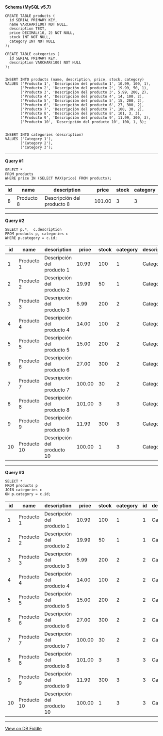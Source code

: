 **Schema (MySQL v5.7)**

    CREATE TABLE products (
      id SERIAL PRIMARY KEY,
      name VARCHAR(100) NOT NULL,
      description TEXT,
      price DECIMAL(10, 2) NOT NULL,
      stock INT NOT NULL,
      category INT NOT NULL
    );
    
    CREATE TABLE categories (
      id SERIAL PRIMARY KEY,
      description VARCHAR(100) NOT NULL
    );
    
    
    INSERT INTO products (name, description, price, stock, category)
    VALUES ('Producto 1', 'Descripción del producto 1', 10.99, 100, 1),
           ('Producto 2', 'Descripción del producto 2', 19.99, 50, 1),
           ('Producto 3', 'Descripción del producto 3', 5.99, 200, 2),
           ('Producto 4', 'Descripción del producto 4', 14, 100, 2),
           ('Producto 5', 'Descripción del producto 5', 15, 200, 2),
           ('Producto 6', 'Descripción del producto 6', 27, 300, 2),
           ('Producto 7', 'Descripción del producto 7', 100, 30, 2),
           ('Producto 8', 'Descripción del producto 8', 101, 3, 3),
           ('Producto 9', 'Descripción del producto 9', 11.99, 300, 3),
           ('Producto 10', 'Descripción del producto 10', 100, 1, 3);
    
    
    INSERT INTO categories (description)
    VALUES ('Category 1'),
           ('Category 2'),
           ('Category 3');

---

**Query #1**

    SELECT *
    FROM products
    WHERE price IN (SELECT MAX(price) FROM products);

| id  | name       | description                | price  | stock | category |
| --- | ---------- | -------------------------- | ------ | ----- | -------- |
| 8   | Producto 8 | Descripción del producto 8 | 101.00 | 3     | 3        |

---
**Query #2**

    SELECT p.*,  c.description
    FROM products p, categories c
    WHERE p.category = c.id;

| id  | name        | description                 | price  | stock | category | description |
| --- | ----------- | --------------------------- | ------ | ----- | -------- | ----------- |
| 1   | Producto 1  | Descripción del producto 1  | 10.99  | 100   | 1        | Category 1  |
| 2   | Producto 2  | Descripción del producto 2  | 19.99  | 50    | 1        | Category 1  |
| 3   | Producto 3  | Descripción del producto 3  | 5.99   | 200   | 2        | Category 2  |
| 4   | Producto 4  | Descripción del producto 4  | 14.00  | 100   | 2        | Category 2  |
| 5   | Producto 5  | Descripción del producto 5  | 15.00  | 200   | 2        | Category 2  |
| 6   | Producto 6  | Descripción del producto 6  | 27.00  | 300   | 2        | Category 2  |
| 7   | Producto 7  | Descripción del producto 7  | 100.00 | 30    | 2        | Category 2  |
| 8   | Producto 8  | Descripción del producto 8  | 101.00 | 3     | 3        | Category 3  |
| 9   | Producto 9  | Descripción del producto 9  | 11.99  | 300   | 3        | Category 3  |
| 10  | Producto 10 | Descripción del producto 10 | 100.00 | 1     | 3        | Category 3  |

---
**Query #3**

    SELECT * 
    FROM products p
    JOIN categories c
    ON p.category = c.id;

| id  | name        | description                 | price  | stock | category | id  | description |
| --- | ----------- | --------------------------- | ------ | ----- | -------- | --- | ----------- |
| 1   | Producto 1  | Descripción del producto 1  | 10.99  | 100   | 1        | 1   | Category 1  |
| 2   | Producto 2  | Descripción del producto 2  | 19.99  | 50    | 1        | 1   | Category 1  |
| 3   | Producto 3  | Descripción del producto 3  | 5.99   | 200   | 2        | 2   | Category 2  |
| 4   | Producto 4  | Descripción del producto 4  | 14.00  | 100   | 2        | 2   | Category 2  |
| 5   | Producto 5  | Descripción del producto 5  | 15.00  | 200   | 2        | 2   | Category 2  |
| 6   | Producto 6  | Descripción del producto 6  | 27.00  | 300   | 2        | 2   | Category 2  |
| 7   | Producto 7  | Descripción del producto 7  | 100.00 | 30    | 2        | 2   | Category 2  |
| 8   | Producto 8  | Descripción del producto 8  | 101.00 | 3     | 3        | 3   | Category 3  |
| 9   | Producto 9  | Descripción del producto 9  | 11.99  | 300   | 3        | 3   | Category 3  |
| 10  | Producto 10 | Descripción del producto 10 | 100.00 | 1     | 3        | 3   | Category 3  |

---

[View on DB Fiddle](https://www.db-fiddle.com/)